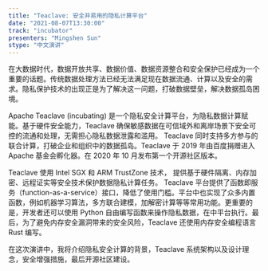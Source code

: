 ```yaml
---
title: "Teaclave: 安全并易用的隐私计算平台"
date: "2021-08-07T13:30:00" 
track: "incubator"
presenters: "Mingshen Sun"
stype: "中文演讲"
---
```

在大数据时代，数据开放共享、数据价值、数据资源整合和安全保护已经成为一个重要的话题。传统数据处理方法已经无法满足现在数据流通、计算以及安全的需求。隐私保护技术的出现正是为了解决这一问题，打破数据壁垒，解决数据孤岛困境。
 

 Apache Teaclave (incubating) 是一个隐私安全计算平台，为隐私数据计算赋能。基于硬件安全能力，Teaclave 确保敏感数据在可信域外和离岸场景下安全可控的流通和处理，无需担心隐私数据泄露和滥用。 Teaclave 同时支持多方参与的联合计算，打破企业和组织中的数据孤岛。Teaclave 于 2019 年由百度捐赠进入 Apache 基金会孵化器。在 2020 年 10 月发布第一个开源社区版本。
 

 Teaclave 使用 Intel SGX 和 ARM TrustZone 技术， 提供基于硬件隔离、内存加密、远程证实等安全技术保护数据隐私计算任务。 Teaclave 平台提供了函数即服务（function-as-a-service）接口，降低了使用门槛。平台中也实现了众多内置函数，例如机器学习算法，多方联合建模，加解密计算等等常用功能。更重要的是，开发者还可以使用 Python 自由编写函数来操作隐私数据，在中平台执行。最后，为了避免内存安全漏洞带来的安全风险，Teaclave 还使用内存安全编程语言 Rust 编写。
 

 在这次演讲中，我将介绍隐私安全计算的背景，Teaclave 系统架构以及设计理念，安全增强措施，最后开源社区建设。